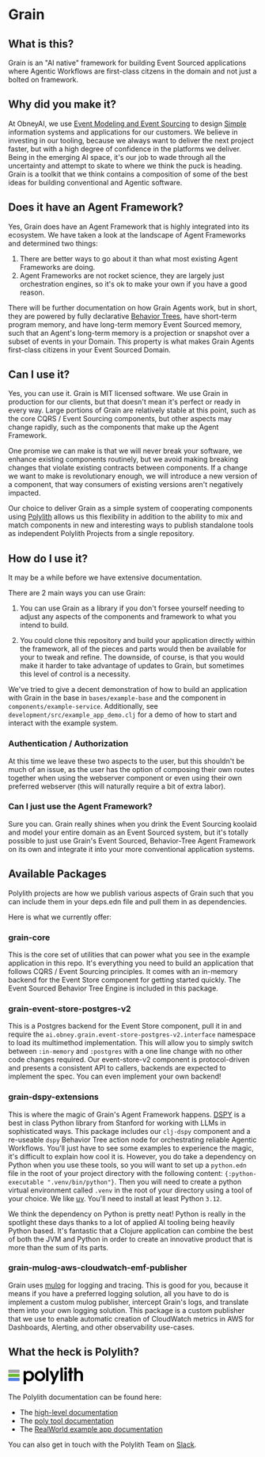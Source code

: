 # Grain

## What is this?

Grain is an "AI native" framework for building Event Sourced applications where Agentic Workflows are first-class citzens in the domain and not just a bolted on framework.

## Why did you make it?

At ObneyAI, we use [Event Modeling and Event Sourcing](https://leanpub.com/eventmodeling-and-eventsourcing) to design [Simple](https://www.youtube.com/watch?v=SxdOUGdseq4) information systems and applications for our customers. We believe in investing in our tooling, because we always want to deliver the next project faster, but with a high degree of confidence in the platforms we deliver. Being in the emerging AI space, it's our job to wade through all the uncertainty and attempt to skate to where we think the puck is heading. Grain is a toolkit that we think contains a composition of some of the best ideas for building conventional and Agentic software.

## Does it have an Agent Framework?

Yes, Grain does have an Agent Framework that is highly integrated into its ecosystem. We have taken a look at the landscape of Agent Frameworks and determined two things:

1. There are better ways to go about it than what most existing Agent Frameworks are doing.
2. Agent Frameworks are not rocket science, they are largely just orchestration engines, so it's ok to make your own if you have a good reason.

There will be further documentation on how Grain Agents work, but in short, they are powered by fully declarative [Behavior Trees](arxiv.org/abs/2404.07439), have short-term program memory, and have long-term memory Event Sourced memory, such that an Agent's long-term memory is a projection or snapshot over a subset of events in your Domain. This property is what makes Grain Agents first-class citizens in your Event Sourced Domain.

## Can I use it?

Yes, you can use it. Grain is MIT licensed software. We use Grain in production for our clients, but that doesn't mean it's perfect or ready in every way. Large portions of Grain are relatively stable at this point, such as the core CQRS / Event Sourcing components, but other aspects may change rapidly, such as the components that make up the Agent Framework.

One promise we can make is that we will never break your software, we enhance existing components routinely, but we avoid making breaking changes that violate existing contracts between components. If a change we want to make is revolutionary enough, we will introduce a new version of a component, that way consumers of existing versions aren't negatively impacted.

Our choice to deliver Grain as a simple system of cooperating components using [Polylith](https://polylith.gitbook.io/polylith) allows us this flexibility in addition to the ability to mix and match components in new and interesting ways to publish standalone tools as independent Polylith Projects from a single repository.

## How do I use it?

It may be a while before we have extensive documentation.

There are 2 main ways you can use Grain:

1. You can use Grain as a library if you don't forsee yourself needing to adjust any aspects of the components and framework to what you intend to build.

2. You could clone this repository and build your application directly within the framework, all of the pieces and parts would then be available for your to tweak and refine. The downside, of course, is that you would make it harder to take advantage of updates to Grain, but sometimes this level of control is a necessity.

We've tried to give a decent demonstration of how to build an application with Grain in the base in `bases/example-base` and the component in `components/example-service`. Additionally, see `development/src/example_app_demo.clj` for a demo of how to start and interact with the example system.

### Authentication / Authorization

At this time we leave these two aspects to the user, but this shouldn't be much of an issue, as the user has the option of composing their own routes together when using the webserver component or even using their own preferred webserver (this will naturally require a bit of extra labor).

### Can I just use the Agent Framework?

Sure you can. Grain really shines when you drink the Event Sourcing koolaid and model your entire domain as an Event Sourced system, but it's totally possible to just use Grain's Event Sourced, Behavior-Tree Agent Framework on its own and integrate it into your more conventional application systems.

## Available Packages

Polylith projects are how we publish various aspects of Grain such that you can include them in your deps.edn file and pull them in as dependencies. 

Here is what we currently offer:

### grain-core

This is the core set of utilities that can power what you see in the example application in this repo. It's everything you need to build an application that follows CQRS / Event Sourcing principles. It comes with an in-memory backend for the Event Store component for getting started quickly. The Event Sourced Behavior Tree Engine is included in this package.

### grain-event-store-postgres-v2

This is a Postgres backend for the Event Store component, pull it in and require the `ai.obney.grain.event-store-postgres-v2.interface` namespace to load its multimethod implementation. This will allow you to simply switch between `:in-memory` and `:postgres` with a one line change with no other code changes required. Our event-store-v2 component is protocol-driven and presents a consistent API to callers, backends are expected to implement the spec. You can even implement your own backend!

### grain-dspy-extensions

This is where the magic of Grain's Agent Framework happens. [DSPY](https://dspy.ai/) is a best in class Python library from Stanford for working with LLMs in sophisticated ways. This package includes our `clj-dspy` component and a re-useable `dspy` Behavior Tree action node for orchestrating reliable Agentic Workflows. You'll just have to see some examples to experience the magic, it's difficult to explain how cool it is. However, you do take a dependency on Python when you use these tools, so you will want to set up a `python.edn` file in the root of your project directory with the following content: `{:python-executable ".venv/bin/python"}`. Then you will need to create a python virtual environment called `.venv` in the root of your directory using a tool of your choice. We like [uv](https://docs.astral.sh/uv/). You'll need to install at least Python `3.12`.

We think the dependency on Python is pretty neat! Python is really in the spotlight these days thanks to a lot of applied AI tooling being heavily Python based. It's fantastic that a Clojure application can combine the best of both the JVM and Python in order to create an innovative product that is more than the sum of its parts.

### grain-mulog-aws-cloudwatch-emf-publisher

Grain uses [mulog](https://github.com/BrunoBonacci/mulog) for logging and tracing. This is good for you, because it means if you have a preferred logging solution, all you have to do is implement a custom mulog publisher, intercept Grain's logs, and translate them into your own logging solution. This package is a custom publisher that we use to enable automatic creation of CloudWatch metrics in AWS for Dashboards, Alerting, and other observability use-cases.

## What the heck is Polylith?

<img src="logo.png" width="30%" alt="Polylith" id="logo">

The Polylith documentation can be found here:

- The [high-level documentation](https://polylith.gitbook.io/polylith)
- The [poly tool documentation](https://cljdoc.org/d/polylith/clj-poly/CURRENT)
- The [RealWorld example app documentation](https://github.com/furkan3ayraktar/clojure-polylith-realworld-example-app)

You can also get in touch with the Polylith Team on [Slack](https://clojurians.slack.com/archives/C013B7MQHJQ).
